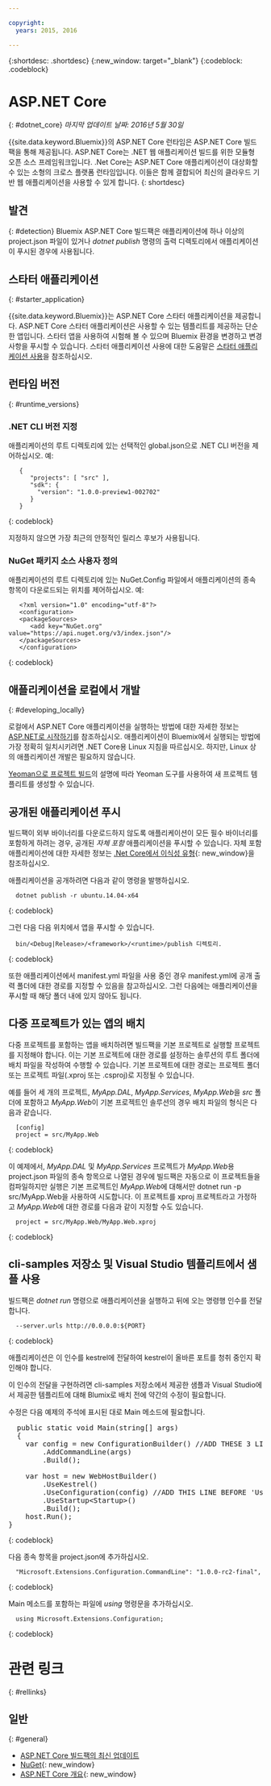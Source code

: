 ```yaml
---

copyright:
  years: 2015, 2016

---
```


{:shortdesc: .shortdesc}
{:new_window: target="_blank"}
{:codeblock: .codeblock}


# ASP.NET Core 
{: #dotnet_core}
*마지막 업데이트 날짜: 2016년 5월 30일*

{{site.data.keyword.Bluemix}}의 ASP.NET Core 런타임은 ASP.NET Core 빌드팩을 통해 제공됩니다.
ASP.NET Core는 .NET 웹 애플리케이션 빌드를 위한 모듈형 오픈 소스 프레임워크입니다.
.Net Core는 ASP.NET Core 애플리케이션이 대상화할 수 있는 소형의 크로스 플랫폼 런타임입니다.
이들은 함께 결합되어 최신의 클라우드 기반 웹 애플리케이션을 사용할 수 있게 합니다.
{: shortdesc}

## 발견
{: #detection}
Bluemix ASP.NET Core 빌드팩은 애플리케이션에 하나 이상의 project.json 파일이 있거나 *dotnet publish* 명령의 출력 디렉토리에서 애플리케이션이 푸시된 경우에 사용됩니다. 

## 스타터 애플리케이션
{: #starter_application}

{{site.data.keyword.Bluemix}}는 ASP.NET Core 스타터 애플리케이션을 제공합니다. ASP.NET Core 스타터 애플리케이션은 사용할 수 있는 템플리트를 제공하는 단순한 앱입니다. 스타터 앱을 사용하여 시험해 볼 수 있으며 Bluemix 환경을 변경하고 변경사항을 푸시할 수 있습니다. 스타터 애플리케이션 사용에 대한 도움말은 [스타터 애플리케이션 사용](../../cfapps/starter_app_usage.html)을 참조하십시오. 

## 런타임 버전
{: #runtime_versions}

### .NET CLI 버전 지정

애플리케이션의 루트 디렉토리에 있는 선택적인 global.json으로 .NET CLI 버전을 제어하십시오. 예: 
```
   {
      "projects": [ "src" ],
      "sdk": {
        "version": "1.0.0-preview1-002702"
      }
   }
```
{: codeblock}

지정하지 않으면 가장 최근의 안정적인 릴리스 후보가 사용됩니다. 

### NuGet 패키지 소스 사용자 정의

애플리케이션의 루트 디렉토리에 있는 NuGet.Config 파일에서 애플리케이션의 종속 항목이 다운로드되는 위치를 제어하십시오. 예: 
```
   <?xml version="1.0" encoding="utf-8"?>
   <configuration>
   <packageSources>
      <add key="NuGet.org" value="https://api.nuget.org/v3/index.json"/>
   </packageSources>
   </configuration>
```
{: codeblock}

## 애플리케이션을 로컬에서 개발
{: #developing_locally}

로컬에서 ASP.NET Core 애플리케이션을 실행하는 방법에 대한 자세한 정보는 [ASP.NET로 시작하기](http://docs.asp.net/en/latest/getting-started/index.html)를 참조하십시오.
애플리케이션이 Bluemix에서 실행되는 방법에 가장 정확히 일치시키려면 .NET Core용 Linux 지침을 따르십시오. 하지만, Linux 상의 애플리케이션 개발은 필요하지 않습니다. 

[Yeoman으로 프로젝트 빌드](http://docs.asp.net/en/latest/client-side/yeoman.html)의 설명에 따라 Yeoman 도구를 사용하여 새 프로젝트 템플리트를 생성할 수 있습니다.

## 공개된 애플리케이션 푸시

빌드팩이 외부 바이너리를 다운로드하지 않도록 애플리케이션이 모든 필수 바이너리를 포함하게 하려는 경우, 공개된 *자체 포함* 애플리케이션을 푸시할 수 있습니다. 자체 포함 애플리케이션에 대한 자세한 정보는 [.Net Core에서 이식성 유형](http://dotnet.github.io/docs/core-concepts/app-types.html){: new_window}을 참조하십시오. 

애플리케이션을 공개하려면 다음과 같이 명령을 발행하십시오. 
```
  dotnet publish -r ubuntu.14.04-x64 
```
{: codeblock}
  
그런 다음 다음 위치에서 앱을 푸시할 수 있습니다. 
```
  bin/<Debug|Release>/<framework>/<runtime>/publish 디렉토리.
```
{: codeblock}


또한 애플리케이션에서 manifest.yml 파일을 사용 중인 경우 manifest.yml에 공개 출력 폴더에 대한 경로를 지정할 수 있음을 참고하십시오. 그런 다음에는 애플리케이션을 푸시할 때 해당 폴더 내에 있지 않아도 됩니다. 

## 다중 프로젝트가 있는 앱의 배치

다중 프로젝트를 포함하는 앱을 배치하려면 빌드팩을 기본 프로젝트로 실행할 프로젝트를 지정해야 합니다. 이는 기본 프로젝트에 대한 경로를 설정하는 솔루션의 루트 폴더에 배치 파일을 작성하여 수행할 수 있습니다. 기본 프로젝트에 대한 경로는 프로젝트 폴더 또는 프로젝트 파일(.xproj 또는 .csproj)로 지정될 수 있습니다. 

예를 들어 세 개의 프로젝트, *MyApp.DAL*, *MyApp.Services*, *MyApp.Web*을 *src* 폴더에 포함하고 *MyApp.Web*이 기본 프로젝트인 솔루션의 경우 배치 파일의 형식은 다음과 같습니다. 
```
  [config]
  project = src/MyApp.Web
```
{: codeblock}

이 예제에서,
*MyApp.DAL* 및 *MyApp.Services* 프로젝트가 *MyApp.Web*용 project.json 파일의 종속 항목으로
나열된 경우에 빌드팩은 자동으로 이 프로젝트들을 컴파일하지만 실행은 기본 프로젝트인 *MyApp.Web*에 대해서만 dotnet run -p src/MyApp.Web을 사용하여
시도합니다. 이 프로젝트를 xproj 프로젝트라고 가정하고 *MyApp.Web*에 대한 경로를 다음과 같이 지정할 수도 있습니다.  
```
  project = src/MyApp.Web/MyApp.Web.xproj 
```
{: codeblock}

## cli-samples 저장소 및 Visual Studio 템플리트에서 샘플 사용

빌드팩은 *dotnet run* 명령으로 애플리케이션을 실행하고 뒤에 오는 명령행 인수를 전달합니다. 
```
  --server.urls http://0.0.0.0:${PORT}
```
{: codeblock}

애플리케이션은 이 인수를 kestrel에 전달하여 kestrel이 올바른 포트를 청취 중인지 확인해야 합니다. 

이 인수의 전달을 구현하려면 cli-samples 저장소에서 제공한 샘플과 Visual Studio에서 제공한 템플리트에 대해 Blumix로 배치 전에 약간의 수정이 필요합니다. 

수정은 다음 예제의 주석에 표시된 대로 Main 메소드에 필요합니다. 

<pre>
  public static void Main(string[] args)
  {
    var config = new ConfigurationBuilder() //ADD THESE 3 LINES AT THE TOP OF THE MAIN METHOD
        .AddCommandLine(args)
        .Build();
    
    var host = new WebHostBuilder()
        .UseKestrel()
        .UseConfiguration(config) //ADD THIS LINE BEFORE 'UseStartup'
        .UseStartup&lt;Startup&gt;()  
        .Build();
    host.Run();
}
</pre>  
{: codeblock}

다음 종속 항목을 project.json에 추가하십시오.  
```
  "Microsoft.Extensions.Configuration.CommandLine": "1.0.0-rc2-final",
```
{: codeblock}

Main 메소드를 포함하는 파일에 *using* 명령문을 추가하십시오.  
```
  using Microsoft.Extensions.Configuration;
```
{: codeblock}

# 관련 링크
{: #rellinks}
## 일반
{: #general}
* [ASP.NET Core 빌드팩의 최신 업데이트](updates.html)
* [NuGet](https://docs.nuget.org/Consume/Overview){: new_window}
* [ASP.NET Core 개요](http://docs.asp.net/en/latest/conceptual-overview/aspnet.html){: new_window}
